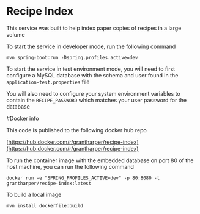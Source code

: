 # Recipe Index

This service was built to help index paper copies of recipes in a large volume

To start the service in developer mode, run the following command

`mvn spring-boot:run -Dspring.profiles.active=dev`

To start the service in test environment mode, you will need to first configure a MySQL database with the schema and user found in the `application-test.properties` file

You will also need to configure your system environment variables to contain the `RECIPE_PASSWORD` which matches your user password for the database

#Docker info

This code is published to the following docker hub repo

[https://hub.docker.com/r/grantharper/recipe-index](https://hub.docker.com/r/grantharper/recipe-index)

To run the container image with the embedded database on port 80 of the host machine, you can run the following command

`docker run -e "SPRING_PROFILES_ACTIVE=dev" -p 80:8080 -t grantharper/recipe-index:latest`

To build a local image 

`mvn install dockerfile:build`